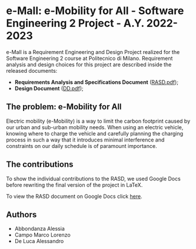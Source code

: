 # e-Mall: e-Mobility for All - Software Engineering 2 Project - A.Y. 2022-2023

e-Mall is a Requirement Engineering and Design Project realized for the Software Engineering 2 course at Politecnico di Milano.
Requirement analysis and design choices for this project are described inside the released documents:
- __Requirements Analysis and Specifications Document__ ([RASD.pdf](DeliveryFolder/RASD.pdf));
- __Design Document__ ([DD.pdf](DeliveryFolder/DD.pdf));


## The problem: e-Mobility for All
Electric mobility (e-Mobility) is a way to limit the carbon footprint caused by our urban and sub-urban mobility needs. When using an electric vehicle, knowing where to charge the vehicle and carefully planning the charging process in such a way that it introduces minimal interference and constraints on our daily schedule is of paramount importance.

## The contributions
To show the individual contributions to the RASD, we used Google Docs before rewriting the final version of the project in LaTeX. 

To view the RASD document on Google Docs click [here](https://docs.google.com/document/d/1_9B7hhzklb8xjAu90bGebEbj85pfwbT7uRlxMwanXM0/edit?usp=sharing).

## Authors
* Abbondanza Alessia
* Campo Marco Lorenzo
* De Luca Alessandro

